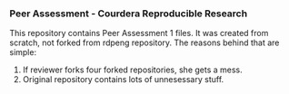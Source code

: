 ### Peer Assessment - Courdera Reproducible Research
This repository contains Peer Assessment 1 files.
It was created from scratch, not forked from rdpeng repository. The reasons behind that are simple:  
1. If reviewer forks four forked repositories, she gets a mess.  
2. Original repository contains lots of unnesessary stuff.

